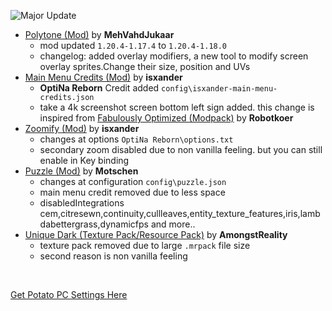 ![Major Update](https://github.com/OptiNa-Team/OptiNa-Reborn/blob/main/update_banners/major_update.png?raw=true)
- [Polytone (Mod)](https://modrinth.com/mod/polytone) by **MehVahdJukaar**
    - mod updated `1.20.4-1.17.4` to `1.20.4-1.18.0`
    - changelog: added overlay modifiers, a new tool to modify screen overlay sprites.Change their size, position and UVs
- [Main Menu Credits (Mod)](https://modrinth.com/mod/main-menu-credits) by **isxander**
    - **OptiNa Reborn** Credit added `config\isxander-main-menu-credits.json`
    - take a 4k screenshot screen bottom left sign added. this change is inspired from [Fabulously Optimized (Modpack)](https://modrinth.com/modpack/fabulously-optimized) by **Robotkoer**
- [Zoomify (Mod)](https://modrinth.com/mod/zoomify) by **isxander**
    - changes at options `OptiNa Reborn\options.txt`
    - secondary zoom disabled due to non vanilla feeling. but you can still enable in Key binding
- [Puzzle (Mod)](https://modrinth.com/mod/puzzle) by **Motschen**
    - changes at configuration `config\puzzle.json`
    - main menu credit removed due to less space
    - disabledIntegrations cem,citresewn,continuity,cullleaves,entity_texture_features,iris,lambdabettergrass,dynamicfps and more..
- [Unique Dark (Texture Pack/Resource Pack)](https://modrinth.com/resourcepack/unique-dark) by **AmongstReality**
    - texture pack removed due to large `.mrpack` file size
    - second reason is non vanilla feeling 
 
<br>

[Get Potato PC Settings Here](https://github.com/OptiNa-Team/OptiNa-Reborn/wiki/%F0%9F%92%BB-Potato-PC-Settings)
    
